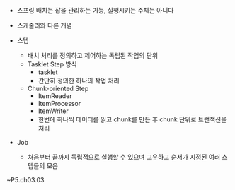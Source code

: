 - 스프링 배치는 잡을 관리하는 기능, 실행시키는 주체는 아니다
- 스케줄러와 다른 개념

- 스텝
    - 배치 처리를 정의하고 제어하는 독립된 작업의 단위
    - Tasklet Step 방식
        - tasklet
        - 간단히 정의한 하나의 작업 처리
    - Chunk-oriented Step
        - ItemReader
        - ItemProcessor
        - ItemWriter
        - 한번에 하나씩 데이터를 읽고 chunk를 만든 후 chunk 단위로 트랜잭션을 처리

- Job
    - 처음부터 끝까지 독립적으로 실행할 수 있으며 고유하고 순서가 지정된 여러 스텝들의 모음

~P5.ch03.03